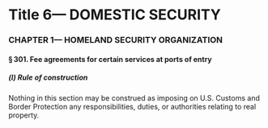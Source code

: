 
# Title 6— DOMESTIC SECURITY
### CHAPTER 1— HOMELAND SECURITY ORGANIZATION
#### § 301. Fee agreements for certain services at ports of entry
##### (l) Rule of construction

Nothing in this section may be construed as imposing on U.S. Customs and Border Protection any responsibilities, duties, or authorities relating to real property.
